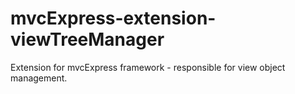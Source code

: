 mvcExpress-extension-viewTreeManager
====================================

Extension for mvcExpress framework - responsible for view object management.